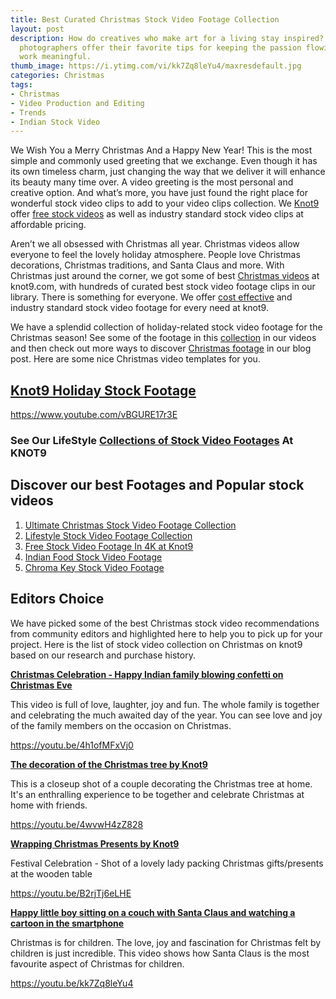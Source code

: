 ```yaml
---
title: Best Curated Christmas Stock Video Footage Collection
layout: post
description: How do creatives who make art for a living stay inspired? These ten pro
  photographers offer their favorite tips for keeping the passion flowing and the
  work meaningful.
thumb_image: https://i.ytimg.com/vi/kk7Zq8leYu4/maxresdefault.jpg
categories: Christmas
tags:
- Christmas
- Video Production and Editing
- Trends
- Indian Stock Video
---
```


We Wish You a Merry Christmas And a Happy New Year!  This is the most simple and commonly used greeting that we exchange. Even though it has its own timeless charm, just changing the way that we deliver it will enhance its beauty many time over. A video greeting is the most personal and creative option. And what’s more, you have just found the right place for wonderful stock video clips to add to your video clips collection. We [Knot9](https://www.knot9.com/) offer [free stock videos](https://www.knot9.com/videos/free-stock-video) as well as industry standard stock video clips at affordable pricing.

Aren’t we all obsessed with Christmas all year. Christmas videos allow everyone to feel the lovely holiday atmosphere. People love Christmas decorations, Christmas traditions, and Santa Claus and more. With Christmas just around the corner, we got some of best [Christmas videos](https://www.knot9.com/videos/search/christmas) at knot9.com, with hundreds of curated best stock video footage clips in our library. There is something for everyone. We offer [cost effective](https://www.knot9.com/videos/free-stock-video) and industry standard stock video footage for every need at knot9.


We have a splendid collection of holiday-related stock video footage for the Christmas season! See some of the footage in this [collection](https://www.knot9.com/videos/recent) in our videos and then check out more ways to discover [Christmas footage](https://www.knot9.com/videos/search/christmas-tree) in our blog post. Here are some nice Christmas video templates for you.



## [Knot9 Holiday Stock Footage](https://www.knot9.com/videos/search/holiday)


https://www.youtube.com/vBGURE17r3E



<h3 class="light-blue-highlight"> See Our LifeStyle <a href="https://www.knot9.com/videos/search/christmas">Collections of Stock Video Footages</a> At KNOT9 </h3>

<p></p>

<div class="blockquote">
  <h2>Discover our best Footages and Popular stock videos</h2>
</div>

1. [Ultimate Christmas Stock Video Footage Collection](https://www.knot9.com/videos/search/christmas)
2. [Lifestyle Stock Video Footage Collection](https://www.knot9.com/video/lifestyle)
3. [Free Stock Video Footage In 4K at Knot9](https://www.knot9.com/videos/free-stock-video)
4. [Indian Food Stock Video Footage](https://www.knot9.com/video/food)
5. [Chroma Key Stock Video Footage](https://www.knot9.com/videos/search/chroma-key)

<p></p>


<div class="blockquote">
  <h2>Editors Choice</h2>
</div>

We have picked some of the best Christmas stock video recommendations from community editors and highlighted here to help you to pick up for your project. Here is the list of stock video collection on Christmas on knot9 based on our research and purchase history.

<strong>[Christmas Celebration - Happy Indian family blowing confetti on Christmas Eve](https://www.knot9.com/videos/christmas-celebration-happy-indian-family-blowing-confetti-on-christmas-eve)</strong>

This video is full of love, laughter, joy and fun. The whole family is together and celebrating the much awaited day of the year. You can see love and joy of the family members on the occasion on Christmas.

https://youtu.be/4h1ofMFxVj0

<strong>[The decoration of the Christmas tree by Knot9](https://www.knot9.com/videos/closeup-shot-of-a-couple-decorating-christmas-tree)</strong>

This is a closeup shot of a couple decorating the Christmas tree at home. It's an enthralling experience to be together and celebrate Christmas at home with friends.

https://youtu.be/4wvwH4zZ828


<strong>[Wrapping Christmas Presents by Knot9](https://www.knot9.com/videos/festival-celebration-shot-of-female-packing-christmas-gift-present-at-wooden-table)</strong>

Festival Celebration - Shot of a lovely lady packing Christmas gifts/presents at the wooden table

https://youtu.be/B2rjTj6eLHE

<strong>[Happy little boy sitting on a couch with Santa Claus and watching a cartoon in the smartphone](https://www.knot9.com/videos/happy-little-boy-sitting-on-a-couch-with-santa-claus-and-watching-a-cartoon-in-the-smartphone)</strong>


Christmas is for children. The love, joy and fascination for Christmas felt by children is just incredible. This video shows how Santa Claus is the most favourite aspect of Christmas for children.

https://youtu.be/kk7Zq8leYu4


